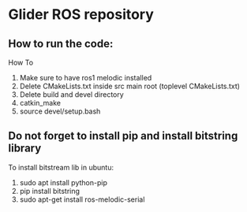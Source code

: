 # <b>Glider ROS repository</b>
## <b>How to run the code:</b>
How To
1. Make sure to have ros1 melodic installed
2. Delete CMakeLists.txt inside src main root (toplevel CMakeLists.txt)
3. Delete build and devel directory
4. catkin_make
5. source devel/setup.bash

## <b>Do not forget to install pip and install bitstring library</b>
To install bitstream lib in ubuntu: 
1. sudo apt install python-pip
2. pip install bitstring
3. sudo apt-get install ros-melodic-serial
